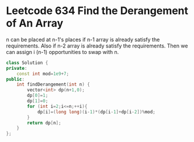 # Leetcode 634 Find the Derangement of An Array

n can be placed at n-1's places if n-1 array is already satisfy the requirements.
Also if n-2 array is already satisfy the requirements. Then we can assign i (n-1) opportunities to swap with n.
```cpp
class Solution {
private:
    const int mod=1e9+7;
public:
    int findDerangement(int n) {
        vector<int> dp(n+1,0);
        dp[0]=1;
        dp[1]=0;
        for (int i=2;i<=n;++i){
            dp[i]=(long long)(i-1)*(dp[i-1]+dp[i-2])%mod;
        }
        return dp[n];
    }
};
```
